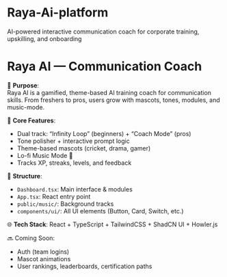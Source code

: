 # Raya-Ai-platform
AI-powered interactive communication coach for corporate training, upskilling, and onboarding


# Raya AI — Communication Coach

🎯 **Purpose**:  
Raya AI is a gamified, theme-based AI training coach for communication skills. From freshers to pros, users grow with mascots, tones, modules, and music-mode.

🧠 **Core Features**:
- Dual track: “Infinity Loop” (beginners) + “Coach Mode” (pros)
- Tone polisher + interactive prompt logic
- Theme-based mascots (cricket, drama, gamer)
- Lo-fi Music Mode 🎵
- Tracks XP, streaks, levels, and feedback

📂 **Structure**:
- `Dashboard.tsx`: Main interface & modules
- `App.tsx`: React entry point
- `public/music/`: Background tracks
- `components/ui/`: All UI elements (Button, Card, Switch, etc.)

🌐 **Tech Stack**: React + TypeScript + TailwindCSS + ShadCN UI + Howler.js

🔜 Coming Soon:
- Auth (team logins)
- Mascot animations
- User rankings, leaderboards, certification paths
